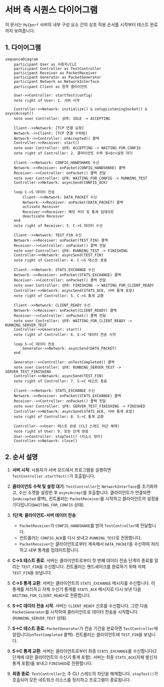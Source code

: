 # 서버 측 시퀀스 다이어그램

이 문서는 `MyIperf` 서버의 내부 구성 요소 간의 상호 작용 순서를 시작부터 테스트 완료까지 보여줍니다.

## 1. 다이어그램

```mermaid
sequenceDiagram
    participant User as 사용자/CLI
    participant Controller as TestController
    participant Receiver as PacketReceiver
    participant Generator as PacketGenerator
    participant Network as NetworkInterface
    participant Client as 원격 클라이언트

    User->>Controller: startTest(config)
    note right of User: 1. 서버 시작

    Controller->>Network: initialize() & setupListeningSocket() & asyncAccept()
    note over Controller: 상태: IDLE -> ACCEPTING

    Client-->>Network: [TCP 연결 요청]
    Network-->>Client: [TCP 연결 수락됨]
    Network-->>Controller: onAccepted() 콜백
    Controller->>Receiver: start()
    note over Controller: 상태: ACCEPTING -> WAITING_FOR_CONFIG
    note right of Controller: 2. 클라이언트 수락 및<br>설정 대기

    Client-->>Network: CONFIG_HANDSHAKE 수신
    Network-->>Receiver: onPacket(CONFIG_HANDSHAKE) 콜백
    Receiver-->>Controller: onPacket() 콜백 전달
    note over Controller: 상태: WAITING_FOR_CONFIG -> RUNNING_TEST
    Controller->>Network: asyncSend(CONFIG_ACK)

    loop C->S 데이터 전송
        Client-->>Network: DATA_PACKET 수신
        Network-->>Receiver: onPacket(DATA_PACKET) 콜백
        activate Receiver
        Receiver->>Receiver: 패킷 처리 및 통계 업데이트
        deactivate Receiver
    end
    note right of Receiver: 3. C->S 데이터 수신

    Client-->>Network: TEST_FIN 수신
    Network-->>Receiver: onPacket(TEST_FIN) 콜백
    Receiver-->>Controller: onPacket() 콜백 전달
    note over Controller: 상태: RUNNING_TEST -> FINISHING
    Controller->>Network: asyncSend(TEST_FIN)
    note right of Controller: 4. C->S 테스트 종료

    Client-->>Network: STATS_EXCHANGE 수신
    Network-->>Receiver: onPacket(STATS_EXCHANGE) 콜백
    Receiver-->>Controller: onPacket() 콜백 전달
    note over Controller: 상태: FINISHING -> WAITING_FOR_CLIENT_READY
    Controller->>Network: asyncSend(STATS_ACK, 서버 통계 포함)
    note right of Controller: 5. C->S 통계 교환

    Client-->>Network: CLIENT_READY 수신
    Network-->>Receiver: onPacket(CLIENT_READY) 콜백
    Receiver-->>Controller: onPacket() 콜백 전달
    note over Controller: 상태: WAITING_FOR_CLIENT_READY -> RUNNING_SERVER_TEST
    Controller->>Generator: start()
    note right of Controller: 6. S->C 데이터 전송 시작

    loop S->C 데이터 전송
        Generator->>Network: asyncSend(DATA_PACKET)
    end

    Generator-->>Controller: onTestCompleted() 콜백
    note over Controller: 상태: RUNNING_SERVER_TEST -> SERVER_TEST_FINISHING
    Controller->>Network: asyncSend(TEST_FIN)
    note right of Controller: 7. S->C 테스트 종료

    Client-->>Network: STATS_EXCHANGE 수신
    Network-->>Receiver: onPacket(STATS_EXCHANGE) 콜백
    Receiver-->>Controller: onPacket() 콜백 전달
    note over Controller: 상태: SERVER_TEST_FINISHING -> FINISHED
    Controller->>Network: asyncSend(STATS_ACK, 서버 통계 포함)
    note right of Controller: 8. S->C 통계 교환

    Controller-->>User: 테스트 완료 (CLI 스레드 차단 해제)
    note right of User: 9. 모든 단계 완료
    User->>Controller: stopTest() (리소스 정리)
    Controller->>Network: close()
```

## 2. 순서 설명

1.  **서버 시작**: 사용자가 서버 모드에서 프로그램을 실행하면 `TestController.startTest()`가 호출됩니다.

2.  **클라이언트 수락 및 설정 대기**: `TestController`는 `NetworkInterface`를 초기화하고, 수신 소켓을 설정한 후 `asyncAccept`를 호출합니다. 클라이언트가 연결되면(`onAccepted` 콜백), 컨트롤러는 `PacketReceiver`를 시작하고 클라이언트의 설정을 기다립니다(`WAITING_FOR_CONFIG` 상태).

3.  **1단계: 클라이언트-서버 데이터 전송**:
    *   `PacketReceiver`가 `CONFIG_HANDSHAKE`를 받아 `TestController`에 전달합니다.
    *   컨트롤러는 `CONFIG_ACK`를 다시 보내고 `RUNNING_TEST`로 전환합니다.
    *   `PacketReceiver`는 클라이언트로부터 계속해서 `DATA_PACKET`을 수신하여 처리하고 내부 통계를 업데이트합니다.

4.  **C->S 테스트 종료**: 서버는 클라이언트로부터 첫 번째 데이터 전송 단계의 종료를 알리는 `TEST_FIN`을 수신합니다. 컨트롤러는 핸드셰이크를 완료하기 위해 자체 `TEST_FIN`을 보냅니다.

5.  **C->S 통계 교환**: 서버는 클라이언트의 `STATS_EXCHANGE` 메시지를 수신합니다. 이 통계를 처리하고 자체 수신기 통계를 `STATS_ACK` 메시지로 다시 보낸 다음 `WAITING_FOR_CLIENT_READY`로 전환합니다.

6.  **S->C 데이터 전송 시작**: 서버는 `CLIENT_READY` 신호를 수신합니다. 그런 다음 `PacketGenerator`를 시작하여 클라이언트로 데이터 전송을 시작합니다(`RUNNING_SERVER_TEST` 상태).

7.  **S->C 테스트 종료**: `PacketGenerator`가 전송 기간을 완료하면 `TestController`에 알립니다(`onTestCompleted` 콜백). 컨트롤러는 클라이언트에 `TEST_FIN`을 보냅니다.

8.  **S->C 통계 교환**: 서버는 클라이언트로부터 최종 `STATS_EXCHANGE`를 수신합니다(2단계에 대한 클라이언트의 수신기 통계 포함). 서버는 최종 `STATS_ACK`(자체 발신자 통계 포함)를 보내고 `FINISHED`로 전환합니다.

9.  **최종 종료**: `TestController`는 주 CLI 스레드의 차단을 해제합니다. `stopTest()`가 호출되어 모든 네트워크 리소스를 정리하고 프로그램이 종료됩니다.
